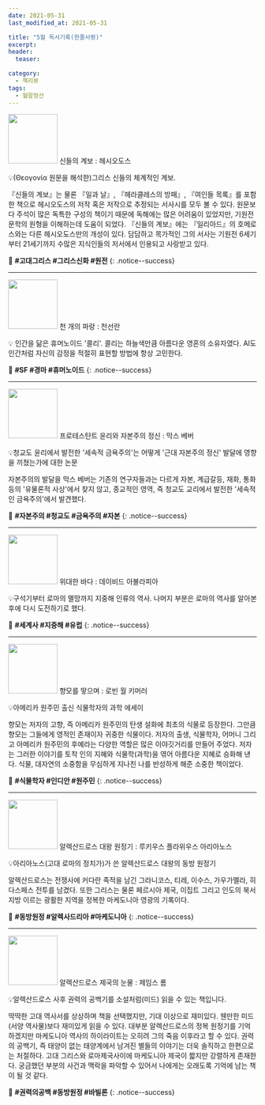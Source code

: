 ```yaml
---
date: 2021-05-31
last_modified_at: 2021-05-31

title: "5월 독서기록(한줄서평)"
excerpt:
header:
  teaser:

category:
  - 책리뷰
tags:
  - 월말정산
---
```

<img src="http://image.yes24.com/momo/TopCate76/MidCate06/7554069.jpg" style="width: 100px" class="align-left" alt=""/> 신들의 계보
: 헤시오도스

💡(Θεογονία 원문을 해석한)그리스 신들의 체계적인 계보.

『신들의 계보』는 물론 『일과 날』, 『헤라클레스의 방패』, 『여인들 목록』를 포함한 책으로 헤시오도스의 저작 혹은 저작으로 추정되는 서사시를 모두 볼 수 있다. 원문보다 주석이 많은 독특한 구성의 책이기 때문에 독해에는 많은 어려움이 있었지만, 기원전 문학의 원형을 이해하는데 도움이 되었다. 『신들의 계보』에는 『일리아드』의 호메로스와는 다른 헤시오도스만의 개성이 있다. 담담하고 목가적인 그의 서사는 기원전 6세기부터 21세기까지 수많은 지식인들의 저서에서 인용되고 사랑받고 있다.

🔑 **\#고대그리스 #그리스신화 #원전**
{: .notice--success}

------

<img src="https://img.ridicdn.net/cover/4097000118/xxlarge?dpi=xxhdpi#1" style="width: 100px" class="align-left" alt=""/> 천 개의 파랑
: 천선란

💡 인간을 닮은 휴머노이드 '콜리'. 콜리는 하늘색만큼 아름다운 영혼의 소유자였다. AI도 인간처럼 자신의 감정을 적절히 표현할 방법에 항상 고민한다.

🔑 **\#SF #경마 #휴머노이드**
{: .notice--success}

------

<img src="https://img.ridicdn.net/cover/1883000027/xxlarge?dpi=xxhdpi#1" style="width: 100px" class="align-left" alt=""/> 프로테스탄트 윤리와 자본주의 정신
: 막스 베버

💡청교도 윤리에서 발전한 '세속적 금욕주의'는 어떻게 '근대 자본주의 정신' 발달에 영향을 끼쳤는가에 대한 논문

자본주의의 발달을 막스 베버는 기존의 연구자들과는 다르게 자본, 계급갈등, 재화, 통화 등의 '유물론적 사상'에서 찾지 않고, 종교적인 영역, 즉 청교도 교리에서 발전한 '세속적인 금욕주의'에서 발견했다.

🔑 **\#자본주의 #청교도 #금욕주의 #자본**
{: .notice--success}

------

<img src="http://image.yes24.com/momo/TopCate238/MidCate010/23791828.jpg" style="width: 100px" class="align-left" alt=""/> 위대한 바다
: 데이비드 아불라피아

💡구석기부터 로마의 멸망까지 지중해 인류의 역사. 나머지 부분은 로마의 역사를 알아본 후에 다시 도전하기로 했다.

🔑 **\#세계사 #지중해 #유럽**
{: .notice--success}

------

<img src="http://image.yes24.com/goods/96792329/XL" style="width: 100px" class="align-left" alt=""/> 향모를 땋으며
: 로빈 월 키머러

💡아메리카 원주민 출신 식물학자의 과학 에세이

향모는 저자의 고향, 즉 아메리카 원주민의 탄생 설화에 최초의 식물로 등장한다. 그만큼 향모는 그들에게 영적인 존재이자 귀중한 식물이다. 저자의 출생, 식물학자, 어머니 그리고 아메리카 원주민의 후예라는 다양한 역할은  많은 이야깃거리를 만들어 주었다.  저자는 그러한 이야기를 토착 인의 지혜와 식물학(과학)을 엮어 아름다운 지혜로 승화해 낸다. 식물, 대자연의 소중함을 무심하게 지나친 나를 반성하게 해준 소중한 책이었다.

🔑 **\#식물학자 #인디안 #원주민**
{: .notice--success}

------

<img src="http://image.yes24.com/goods/44210448/XL" style="width: 100px" class="align-left" alt=""/> 알렉산드로스 대왕 원정기
: 루키우스 플라위우스 아리아노스

💡아리아노스(고대 로마의 정치가)가 쓴 알렉산드로스 대왕의 동방 원정기

알렉산드로스는 전쟁사에 커다란 족적을 남긴 그라니코스, 티레, 이수스, 가우가멜라, 히다스페스 전투를 남겼다. 또한 그리스는 물론 페르시아 제국, 이집트 그리고 인도의 북서지방 이르는 광활한 지역을 정복한 마케도니아 영광의 기록이다.

🔑 **\#동방원정 #알렉사드리아 #마케도니아**
{: .notice--success}

------

<img src="http://image.yes24.com/momo/TopCate660/MidCate010/65996917.jpg" style="width: 100px" class="align-left" alt=""/> 알렉산드로스 제국의 눈물
: 제임스 롬

💡알렉산드로스 사후 권력의 공백기를 소설처럼(미드) 읽을 수 있는 책입니다.

딱딱한 고대 역사서를 상상하며 책을 선택했지만, 기대 이상으로 재미있다. 웬만한 미드(서양 역사물)보다 재미있게 읽을 수 있다. 대부분 알렉산드로스의 정복 원정기를 기억하겠지만 마케도니아 역사의 하이라이트는 오히려 그의 죽음 이후라고 할 수 있다. 권력의 공백기, 즉 태양이 없는 태양계에서 남겨진 별들의 이야기는 더욱 솔직하고 한편으로는 처절하다. 고대 그리스와 로마제국사이에 마케도니아 제국이 짧지만 강렬하게 존재한다. 궁금했던 부분의 사건과 맥락을 파악할 수 있어서 나에게는 오래도록 기억에 남는 책이 될 것 같다.

🔑 **\#권력의공백 #동방원정 #바빌론**
{: .notice--success}
